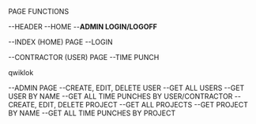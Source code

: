 


PAGE FUNCTIONS

--HEADER
    --HOME
    --**ADMIN LOGIN/LOGOFF**

--INDEX (HOME) PAGE
    --LOGIN


--CONTRACTOR (USER) PAGE
    --TIME PUNCH



qwiklok

--ADMIN PAGE
    --CREATE, EDIT, DELETE USER
    --GET ALL USERS
    --GET USER BY NAME
    --GET ALL TIME PUNCHES BY USER/CONTRACTOR
    --CREATE, EDIT, DELETE PROJECT
    --GET ALL PROJECTS
    --GET PROJECT BY NAME
    --GET ALL TIME PUNCHES BY PROJECT






